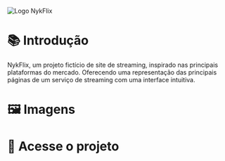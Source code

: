 ![Logo NykFlix](https://i.imgur.com/Pe1urR6.png)

# 📚 Introdução
NykFlix, um projeto fictício de site de streaming, inspirado nas principais plataformas do mercado. Oferecendo uma representação das principais páginas de um serviço de streaming com uma interface intuitiva. 


# 🖼️ Imagens


# 📂 Acesse o projeto
